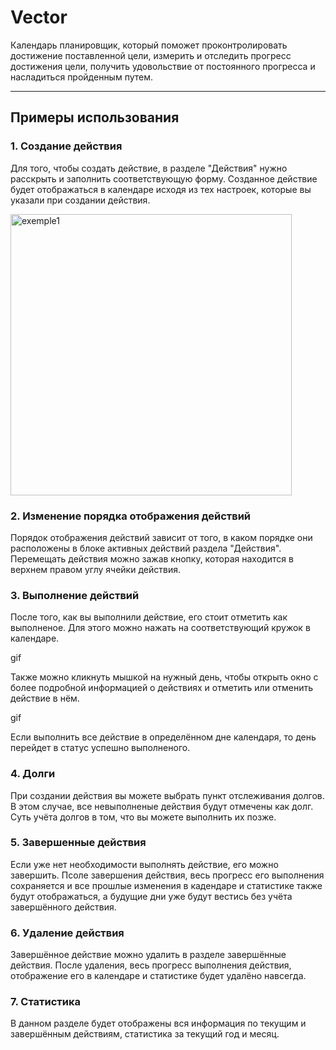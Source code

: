 # Vector

Календарь планировщик, который поможет проконтролировать достижение поставленной цели, измерить и отследить прогресс достижения цели, получить удовольствие от постоянного прогресса и насладиться пройденным путем.

---

## Примеры использования

### 1. Создание действия

Для того, чтобы создать действие, в разделе "Действия" нужно расскрыть и заполнить соответствующую форму. Созданное действие будет отображаться в календаре исходя из тех настроек, которые вы указали при создании действия.

 <img src="https://i.ibb.co/tqT3Ybp/exemple1.gif" alt="exemple1" width="450">

### 2. Изменение порядка отображения действий

Порядок отображения действий зависит от того, в каком порядке они расположены в блоке активных действий раздела "Действия". Перемещать действия можно зажав кнопку, которая находится в верхнем правом углу ячейки действия.

### 3. Выполнение действий

После того, как вы выполнили действие, его стоит отметить как выполненое. Для этого можно нажать на соответствующий кружок в календаре.

gif

Также можно кликнуть мышкой на нужный день, чтобы открыть окно с более подробной информацией о действиях и отметить или отменить действие в нём.

gif

Если выполнить все действие в определённом дне календаря, то день перейдет в статус успешно выполненого.

### 4. Долги

При создании действия вы можете выбрать пункт отслеживания долгов. В этом случае, все невыполненые действия будут отмечены как долг. Суть учёта долгов в том, что вы можете выполнить их позже.

### 5. Завершенные действия

Если уже нет необходимости выполнять действие, его можно завершить. Псоле завершения действия, весь прогресс его выполнения сохраняется и все прошлые изменения в кадендаре и статистике также будут отображаться, а будущие дни уже будут вестись без учёта завершённого действия.

### 6. Удаление действия

Завершённое действие можно удалить в разделе завершённые действия. После удаления, весь прогресс выполнения действия, отображение его в календаре и статистике будет удалёно навсегда.

### 7. Статистика

В данном разделе будет отображены вся информация по текущим и завершённым действиям, статистика за текущий год и месяц.
